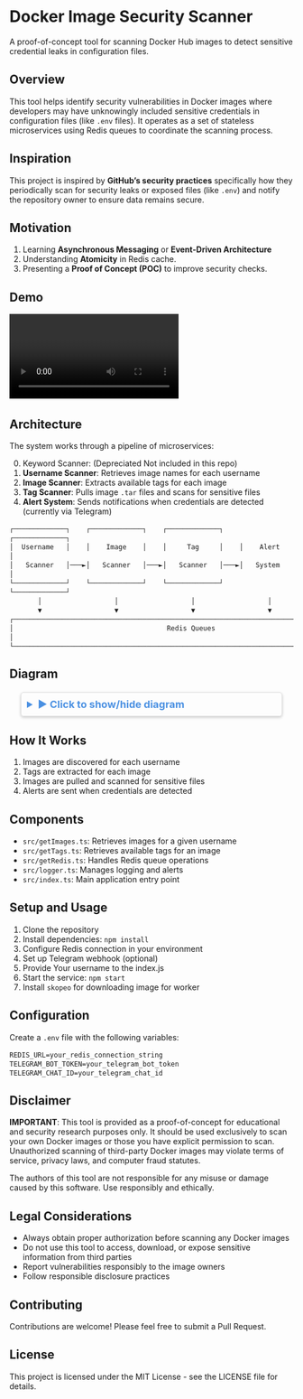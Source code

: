


# Docker Image Security Scanner

A proof-of-concept tool for scanning Docker Hub images to detect sensitive credential leaks in configuration files.

## Overview

This tool helps identify security vulnerabilities in Docker images where developers may have unknowingly included sensitive credentials in configuration files (like `.env` files). It operates as a set of stateless microservices using Redis queues to coordinate the scanning process.

## Inspiration
This project is inspired by **GitHub’s security practices** specifically how they periodically scan for security leaks or exposed files (like `.env`) and notify the repository owner to ensure data remains secure.
## Motivation
1. Learning **Asynchronous Messaging** or **Event-Driven Architecture**
2. Understanding **Atomicity** in Redis cache.
3. Presenting a **Proof of Concept (POC)** to improve security checks.

## Demo
![Demo Video](./assets/demo.mp4)


## Architecture

The system works through a pipeline of microservices:

0. Keyword Scanner: (Depreciated Not included in this repo)
1. **Username Scanner**: Retrieves image names for each username
2. **Image Scanner**: Extracts available tags for each image
3. **Tag Scanner**: Pulls image `.tar` files and scans for sensitive files
4. **Alert System**: Sends notifications when credentials are detected (currently via Telegram)

```
┌─────────────┐    ┌─────────────┐    ┌─────────────┐    ┌─────────────┐
│  Username   │    │    Image    │    │     Tag     │    │    Alert    │
│   Scanner   │───►│   Scanner   │───►│   Scanner   │───►│   System    │
└─────────────┘    └─────────────┘    └─────────────┘    └─────────────┘    
       │                  │                  │                  │       
       ▼                  ▼                  ▼                  ▼       
┌───────────────────────────────────────────────────────────────────────
│                                      Redis Queues                     │
└───────────────────────────────────────────────────────────────────────
```
## Diagram
<details style="border: 1px solid #ddd; padding: 10px; margin:20px; border-radius: 5px; box-shadow: 0 2px 5px rgba(0,0,0,0.2);">
  <summary style="font-size: 18px; cursor: pointer; font-weight: bold; color: #4A90E2;">
    ▶️ Click to show/hide diagram
  </summary>

## Diagram
Keyword Part is removed for the main repo as it is only used in poc.
![Alt text](./assets/diagram.png?raw=true "Diagram")

## Example
![Alt text](./assets/examples.png?raw=true "Diagram")
</details>

## How It Works

1. Images are discovered for each username
2. Tags are extracted for each image
3. Images are pulled and scanned for sensitive files
4. Alerts are sent when credentials are detected

## Components

- `src/getImages.ts`: Retrieves images for a given username
- `src/getTags.ts`: Retrieves available tags for an image
- `src/getRedis.ts`: Handles Redis queue operations
- `src/logger.ts`: Manages logging and alerts
- `src/index.ts`: Main application entry point

## Setup and Usage

1. Clone the repository
2. Install dependencies: `npm install`
3. Configure Redis connection in your environment
4. Set up Telegram webhook (optional)
5. Provide Your username to the index.js
5. Start the service: `npm start`
6. Install `skopeo` for downloading image for worker

## Configuration

Create a `.env` file with the following variables:

```
REDIS_URL=your_redis_connection_string
TELEGRAM_BOT_TOKEN=your_telegram_bot_token
TELEGRAM_CHAT_ID=your_telegram_chat_id
```

## Disclaimer

**IMPORTANT**: This tool is provided as a proof-of-concept for educational and security research purposes only. It should be used exclusively to scan your own Docker images or those you have explicit permission to scan. Unauthorized scanning of third-party Docker images may violate terms of service, privacy laws, and computer fraud statutes.

The authors of this tool are not responsible for any misuse or damage caused by this software. Use responsibly and ethically.

## Legal Considerations

- Always obtain proper authorization before scanning any Docker images
- Do not use this tool to access, download, or expose sensitive information from third parties
- Report vulnerabilities responsibly to the image owners
- Follow responsible disclosure practices

## Contributing

Contributions are welcome! Please feel free to submit a Pull Request.

## License

This project is licensed under the MIT License - see the LICENSE file for details.
